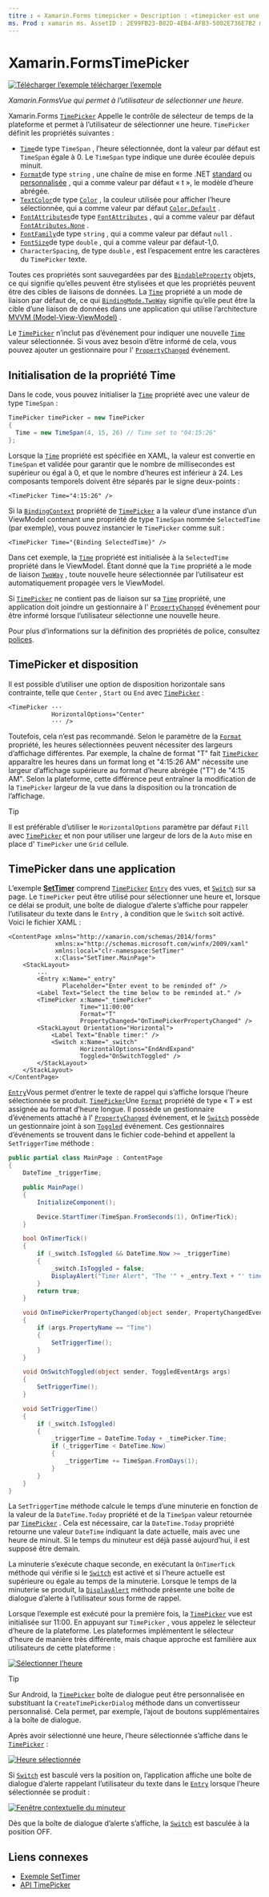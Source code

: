 ```yaml
---
titre : « Xamarin.Forms timepicker » Description : «timepicker est une Xamarin.Forms vue qui permet à l’utilisateur de sélectionner une heure. Cet article explique comment consommer un TimePicker dans une Xamarin.Forms application.
ms. Prod : xamarin ms. AssetID : 2E99FB23-B82D-4EB4-AFB3-5002E736E7B2 ms. Technology : xamarin-Forms Author : davidbritch ms. Author : dabritch ms. Date : 10/16/2018 No-Loc : [ Xamarin.Forms , Xamarin.Essentials ]
---
```


# <a name="xamarinforms-timepicker"></a>Xamarin.FormsTimePicker

[![Télécharger ](~/media/shared/download.png) l’exemple télécharger l’exemple](https://docs.microsoft.com/samples/xamarin/xamarin-forms-samples/userinterface-timepicker)

_Xamarin.FormsVue qui permet à l’utilisateur de sélectionner une heure._

Xamarin.Forms [`TimePicker`](xref:Xamarin.Forms.TimePicker) Appelle le contrôle de sélecteur de temps de la plateforme et permet à l’utilisateur de sélectionner une heure. `TimePicker` définit les propriétés suivantes :

- [`Time`](xref:Xamarin.Forms.TimePicker.Time)de type `TimeSpan` , l’heure sélectionnée, dont la valeur par défaut est `TimeSpan` égale à 0. Le `TimeSpan` type indique une durée écoulée depuis minuit.
- [`Format`](xref:Xamarin.Forms.TimePicker.Format)de type `string` , une chaîne de mise en forme .NET [standard](/dotnet/standard/base-types/standard-date-and-time-format-strings/) ou [personnalisée](/dotnet/standard/base-types/custom-date-and-time-format-strings/) , qui a comme valeur par défaut « t », le modèle d’heure abrégée.
- [`TextColor`](xref:Xamarin.Forms.TimePicker.TextColor)de type [`Color`](xref:Xamarin.Forms.Color) , la couleur utilisée pour afficher l’heure sélectionnée, qui a comme valeur par défaut [`Color.Default`](xref:Xamarin.Forms.Color.Default) .
- [`FontAttributes`](xref:Xamarin.Forms.TimePicker.FontAttributes)de type [`FontAttributes`](xref:Xamarin.Forms.FontAttributes) , qui a comme valeur par défaut [`FontAtributes.None`](xref:Xamarin.Forms.FontAttributes.None) .
- [`FontFamily`](xref:Xamarin.Forms.TimePicker.FontFamily)de type `string` , qui a comme valeur par défaut `null` .
- [`FontSize`](xref:Xamarin.Forms.TimePicker.FontSize)de type `double` , qui a comme valeur par défaut-1,0.
- `CharacterSpacing`, de type `double` , est l’espacement entre les caractères du `TimePicker` texte.

Toutes ces propriétés sont sauvegardées par des [`BindableProperty`](xref:Xamarin.Forms.BindableProperty) objets, ce qui signifie qu’elles peuvent être stylisées et que les propriétés peuvent être des cibles de liaisons de données. La [`Time`](xref:Xamarin.Forms.TimePicker.Time) propriété a un mode de liaison par défaut de, ce qui [`BindingMode.TwoWay`](xref:Xamarin.Forms.BindingMode.TwoWay) signifie qu’elle peut être la cible d’une liaison de données dans une application qui utilise l’architecture [MVVM (Model-View-ViewModel)](~/xamarin-forms/enterprise-application-patterns/mvvm.md) .

Le [`TimePicker`](xref:Xamarin.Forms.TimePicker) n’inclut pas d’événement pour indiquer une nouvelle [`Time`](xref:Xamarin.Forms.TimePicker.Time) valeur sélectionnée. Si vous avez besoin d’être informé de cela, vous pouvez ajouter un gestionnaire pour l' [`PropertyChanged`](xref:Xamarin.Forms.BindableObject.PropertyChanged) événement.

## <a name="initializing-the-time-property"></a>Initialisation de la propriété Time

Dans le code, vous pouvez initialiser la [`Time`](xref:Xamarin.Forms.TimePicker.Time) propriété avec une valeur de type `TimeSpan` :

```csharp
TimePicker timePicker = new TimePicker
{
  Time = new TimeSpan(4, 15, 26) // Time set to "04:15:26"
};
```

Lorsque la [`Time`](xref:Xamarin.Forms.TimePicker.Time) propriété est spécifiée en XAML, la valeur est convertie en `TimeSpan` et validée pour garantir que le nombre de millisecondes est supérieur ou égal à 0, et que le nombre d’heures est inférieur à 24. Les composants temporels doivent être séparés par le signe deux-points :

```xaml
<TimePicker Time="4:15:26" />
```

Si la [`BindingContext`](xref:Xamarin.Forms.BindableObject.BindingContext) propriété de [`TimePicker`](xref:Xamarin.Forms.TimePicker) a la valeur d’une instance d’un ViewModel contenant une propriété de type `TimeSpan` nommée `SelectedTime` (par exemple), vous pouvez instancier le `TimePicker` comme suit :

```xaml
<TimePicker Time="{Binding SelectedTime}" />
```

Dans cet exemple, la [`Time`](xref:Xamarin.Forms.TimePicker.Time) propriété est initialisée à la `SelectedTime` propriété dans le ViewModel. Étant donné que la `Time` propriété a le mode de liaison [`TwoWay`](xref:Xamarin.Forms.BindingMode.TwoWay) , toute nouvelle heure sélectionnée par l’utilisateur est automatiquement propagée vers le ViewModel.

Si [`TimePicker`](xref:Xamarin.Forms.TimePicker) ne contient pas de liaison sur sa [`Time`](xref:Xamarin.Forms.TimePicker.Time) propriété, une application doit joindre un gestionnaire à l' [`PropertyChanged`](xref:Xamarin.Forms.BindableObject.PropertyChanged) événement pour être informé lorsque l’utilisateur sélectionne une nouvelle heure.

Pour plus d’informations sur la définition des propriétés de police, consultez [polices](~/xamarin-forms/user-interface/text/fonts.md).

## <a name="timepicker-and-layout"></a>TimePicker et disposition

Il est possible d’utiliser une option de disposition horizontale sans contrainte, telle que `Center` , `Start` ou `End` avec [`TimePicker`](xref:Xamarin.Forms.TimePicker) :

```xaml
<TimePicker ···
            HorizontalOptions="Center"
            ··· />
```

Toutefois, cela n’est pas recommandé. Selon le paramètre de la [`Format`](xref:Xamarin.Forms.TimePicker.Format) propriété, les heures sélectionnées peuvent nécessiter des largeurs d’affichage différentes. Par exemple, la chaîne de format "T" fait [`TimePicker`](xref:Xamarin.Forms.TimePicker) apparaître les heures dans un format long et "4:15:26 AM" nécessite une largeur d’affichage supérieure au format d’heure abrégée ("T") de "4:15 AM". Selon la plateforme, cette différence peut entraîner la modification de la `TimePicker` largeur de la vue dans la disposition ou la troncation de l’affichage.

> [!TIP]
> Il est préférable d’utiliser le `HorizontalOptions` paramètre par défaut `Fill` avec [`TimePicker`](xref:Xamarin.Forms.TimePicker) et non pour utiliser une largeur de lors de la `Auto` mise en place d' `TimePicker` une `Grid` cellule.

## <a name="timepicker-in-an-application"></a>TimePicker dans une application

L’exemple [**SetTimer**](https://docs.microsoft.com/samples/xamarin/xamarin-forms-samples/userinterface-timepicker) comprend [`TimePicker`](xref:Xamarin.Forms.TimePicker) [`Entry`](xref:Xamarin.Forms.Entry) des vues, et [`Switch`](xref:Xamarin.Forms.Switch) sur sa page. Le `TimePicker` peut être utilisé pour sélectionner une heure et, lorsque ce délai se produit, une boîte de dialogue d’alerte s’affiche pour rappeler l’utilisateur du texte dans le `Entry` , à condition que le `Switch` soit activé. Voici le fichier XAML :

```xaml
<ContentPage xmlns="http://xamarin.com/schemas/2014/forms"
             xmlns:x="http://schemas.microsoft.com/winfx/2009/xaml"
             xmlns:local="clr-namespace:SetTimer"
             x:Class="SetTimer.MainPage">
    <StackLayout>
        ...
        <Entry x:Name="_entry"
               Placeholder="Enter event to be reminded of" />
        <Label Text="Select the time below to be reminded at." />
        <TimePicker x:Name="_timePicker"
                    Time="11:00:00"
                    Format="T"
                    PropertyChanged="OnTimePickerPropertyChanged" />
        <StackLayout Orientation="Horizontal">
            <Label Text="Enable timer:" />
            <Switch x:Name="_switch"
                    HorizontalOptions="EndAndExpand"
                    Toggled="OnSwitchToggled" />
        </StackLayout>
    </StackLayout>
</ContentPage>
```

[`Entry`](xref:Xamarin.Forms.Entry)Vous permet d’entrer le texte de rappel qui s’affiche lorsque l’heure sélectionnée se produit. [`TimePicker`](xref:Xamarin.Forms.TimePicker)Une [`Format`](xref:Xamarin.Forms.TimePicker.Format) propriété de type « T » est assignée au format d’heure longue. Il possède un gestionnaire d’événements attaché à l' [`PropertyChanged`](xref:Xamarin.Forms.BindableObject.PropertyChanged) événement, et le [`Switch`](xref:Xamarin.Forms.Switch) possède un gestionnaire joint à son [`Toggled`](xref:Xamarin.Forms.Switch.Toggled) événement. Ces gestionnaires d’événements se trouvent dans le fichier code-behind et appellent la `SetTriggerTime` méthode :

```csharp
public partial class MainPage : ContentPage
{
    DateTime _triggerTime;

    public MainPage()
    {
        InitializeComponent();

        Device.StartTimer(TimeSpan.FromSeconds(1), OnTimerTick);
    }

    bool OnTimerTick()
    {
        if (_switch.IsToggled && DateTime.Now >= _triggerTime)
        {
            _switch.IsToggled = false;
            DisplayAlert("Timer Alert", "The '" + _entry.Text + "' timer has elapsed", "OK");
        }
        return true;
    }

    void OnTimePickerPropertyChanged(object sender, PropertyChangedEventArgs args)
    {
        if (args.PropertyName == "Time")
        {
            SetTriggerTime();
        }
    }

    void OnSwitchToggled(object sender, ToggledEventArgs args)
    {
        SetTriggerTime();
    }

    void SetTriggerTime()
    {
        if (_switch.IsToggled)
        {
            _triggerTime = DateTime.Today + _timePicker.Time;
            if (_triggerTime < DateTime.Now)
            {
                _triggerTime += TimeSpan.FromDays(1);
            }
        }
    }
}
```

La `SetTriggerTime` méthode calcule le temps d’une minuterie en fonction de la valeur de la `DateTime.Today` propriété et de la `TimeSpan` valeur retournée par [`TimePicker`](xref:Xamarin.Forms.TimePicker) . Cela est nécessaire, car la `DateTime.Today` propriété retourne une valeur `DateTime` indiquant la date actuelle, mais avec une heure de minuit. Si le temps du minuteur est déjà passé aujourd’hui, il est supposé être demain.

La minuterie s’exécute chaque seconde, en exécutant la `OnTimerTick` méthode qui vérifie si le [`Switch`](xref:Xamarin.Forms.Switch) est activé et si l’heure actuelle est supérieure ou égale au temps de la minuterie. Lorsque le temps de la minuterie se produit, la [`DisplayAlert`](xref:Xamarin.Forms.Page.DisplayAlert*) méthode présente une boîte de dialogue d’alerte à l’utilisateur sous forme de rappel.

Lorsque l’exemple est exécuté pour la première fois, la [`TimePicker`](xref:Xamarin.Forms.TimePicker) vue est initialisée sur 11:00. En appuyant sur `TimePicker` , vous appelez le sélecteur d’heure de la plateforme. Les plateformes implémentent le sélecteur d’heure de manière très différente, mais chaque approche est familière aux utilisateurs de cette plateforme :

[![Sélectionner l’heure](timepicker-images/timepicker-open.png "Sélectionner l’heure")](timepicker-images/timepicker-open-large.png#lightbox "Sélectionner l’heure")

> [!TIP]
> Sur Android, la [`TimePicker`](xref:Xamarin.Forms.TimePicker) boîte de dialogue peut être personnalisée en substituant la `CreateTimePickerDialog` méthode dans un convertisseur personnalisé. Cela permet, par exemple, l’ajout de boutons supplémentaires à la boîte de dialogue.

Après avoir sélectionné une heure, l’heure sélectionnée s’affiche dans le [`TimePicker`](xref:Xamarin.Forms.TimePicker) :

[![Heure sélectionnée](timepicker-images/timepicker-selected.png "Heure sélectionnée")](timepicker-images/timepicker-selected-large.png#lightbox "Heure sélectionnée")

Si [`Switch`](xref:Xamarin.Forms.Switch) est basculé vers la position on, l’application affiche une boîte de dialogue d’alerte rappelant l’utilisateur du texte dans le [`Entry`](xref:Xamarin.Forms.Entry) lorsque l’heure sélectionnée se produit :

[![Fenêtre contextuelle du minuteur](timepicker-images/timer-test.png "Fenêtre contextuelle du minuteur")](timepicker-images/timer-test-large.png#lightbox "Fenêtre contextuelle du minuteur")

Dès que la boîte de dialogue d’alerte s’affiche, la [`Switch`](xref:Xamarin.Forms.Switch) est basculée à la position OFF.

## <a name="related-links"></a>Liens connexes

- [Exemple SetTimer](https://docs.microsoft.com/samples/xamarin/xamarin-forms-samples/userinterface-timepicker)
- [API TimePicker](xref:Xamarin.Forms.TimePicker)
